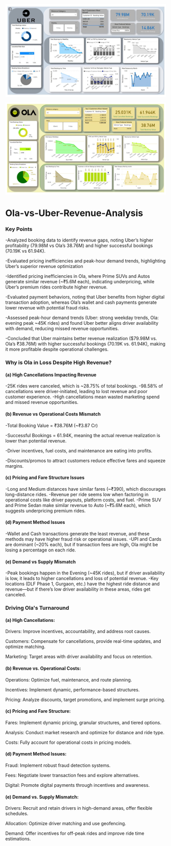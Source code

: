 ![image_alt](https://github.com/Pushkaraggg/Ola-vs-Uber-Revenue-Analysis/blob/e55ffede37a718e06f7015b4d546dd0583308c24/uber%20image.jpg)

![image_alt](https://github.com/Pushkaraggg/Ola-vs-Uber-Revenue-Analysis/blob/44f4be2eec4a58e5673a395ad4f3e58a887b615e/ola%20image.jpg)

# Ola-vs-Uber-Revenue-Analysis

### Key Points
-Analyzed booking data to identify revenue gaps, noting Uber’s higher profitability (79.98M vs Ola’s 38.76M) and higher successful bookings (70.19K vs 61.94K). 

-Evaluated pricing inefficiencies and peak-hour demand trends, highlighting Uber’s superior revenue optimization

-Identified pricing inefficiencies in Ola, where Prime SUVs and Autos generate similar revenue (~₹5.6M each), indicating underpricing, while Uber’s premium rides contribute higher revenue.

-Evaluated payment behaviors, noting that Uber benefits from higher digital transaction adoption, whereas Ola’s wallet and cash payments generate lower revenue with potential fraud risks.

-Assessed peak-hour demand trends (Uber: strong weekday trends, Ola: evening peak ~45K rides) and found Uber better aligns driver availability with demand, reducing missed revenue opportunities.

-Concluded that Uber maintains better revenue realization ($79.98M vs. Ola’s ₹38.76M) with higher successful bookings (70.19K vs. 61.94K), making it more profitable despite operational challenges.



### Why is Ola in Loss Despite High Revenue?


#### (a) High Cancellations Impacting Revenue
-25K rides were canceled, which is ~28.75% of total bookings.
-98.58% of cancellations were driver-initiated, leading to lost revenue and poor customer experience.
-High cancellations mean wasted marketing spend and missed revenue opportunities.


#### (b) Revenue vs Operational Costs Mismatch
-Total Booking Value = ₹38.76M (~₹3.87 Cr)

-Successful Bookings = 61.94K, meaning the actual revenue realization is lower than potential revenue.

-Driver incentives, fuel costs, and maintenance are eating into profits.

-Discounts/promos to attract customers reduce effective fares and squeeze margins.


#### (c) Pricing and Fare Structure Issues
-Long and Medium distances have similar fares (~₹390), which discourages long-distance rides.
-Revenue per ride seems low when factoring in operational costs like driver payouts, platform costs, and fuel.
-Prime SUV and Prime Sedan make similar revenue to Auto (~₹5.6M each), which suggests underpricing premium rides.


#### (d) Payment Method Issues
-Wallet and Cash transactions generate the least revenue, and these methods may have higher fraud risk or operational issues.
-UPI and Cards are dominant (~20% each), but if transaction fees are high, Ola might be losing a percentage on each ride.


#### (e) Demand vs Supply Mismatch
-Peak bookings happen in the Evening (~45K rides), but if driver availability is low, it leads to higher cancellations and loss of potential revenue.
-Key locations (DLF Phase 1, Gurgaon, etc.) have the highest ride distance and revenue—but if there’s low driver availability in these areas, rides get canceled.



### Driving Ola's Turnaround


#### (a) High Cancellations:
Drivers: Improve incentives, accountability, and address root causes.

Customers: Compensate for cancellations, provide real-time updates, and optimize matching.

Marketing: Target areas with driver availability and focus on retention.

#### (b) Revenue vs. Operational Costs:
Operations: Optimize fuel, maintenance, and route planning.

Incentives: Implement dynamic, performance-based structures.

Pricing: Analyze discounts, target promotions, and implement surge pricing.

#### (c) Pricing and Fare Structure:
Fares: Implement dynamic pricing, granular structures, and tiered options.

Analysis: Conduct market research and optimize for distance and ride type.

Costs: Fully account for operational costs in pricing models.

#### (d) Payment Method Issues:
Fraud: Implement robust fraud detection systems.

Fees: Negotiate lower transaction fees and explore alternatives.

Digital: Promote digital payments through incentives and awareness.

#### (e) Demand vs. Supply Mismatch:
Drivers: Recruit and retain drivers in high-demand areas, offer flexible schedules.

Allocation: Optimize driver matching and use geofencing.

Demand: Offer incentives for off-peak rides and improve ride time estimations.
